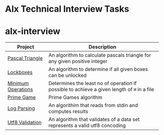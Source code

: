 # Alx Technical Interview Tasks
# alx-interview

| Project | Description |
| ------- | ----------- |
| [Pascal Triangle](./0x00-pascal_triangle/0-pascal_triangle.py) | An algorithm to calculate pascals triangle for any given positive integer |
| [Lockboxes](./0x01-lockboxes/0-lockboxes.py) | An algorithm to determine if all given boxes can be unlocked |
| [Minimum Operations](./0x02-minimum_operations/0-minoperations.py) | Determines the least no of operation if possible to achieve a given length of `H` in a file |
| [Prime Game](./0x0A-primegames/) | Prime Games algorithm |
| [Log Parsing](./0x03-log_parsing/) | An algorithim that reads from stdin and computes results |
| [Utf8 Validation](./0x04-utf8_validation/) | An algorithm that validates of a data set represents a valid utf8 concoding |